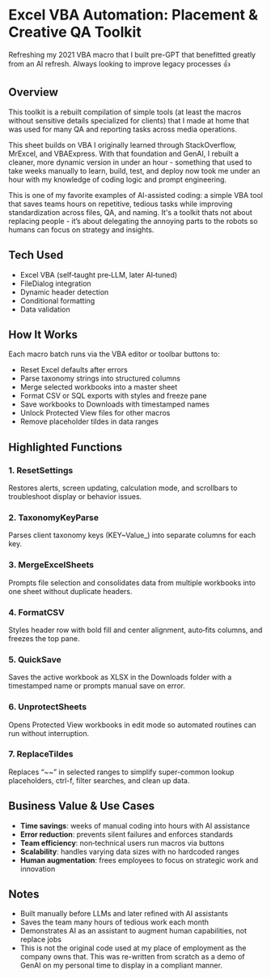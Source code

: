 # Excel VBA Automation: Placement & Creative QA Toolkit
Refreshing my 2021 VBA macro that I built pre-GPT that benefitted greatly from an AI refresh. Always looking to improve legacy processes 👍

## Overview  
This toolkit is a rebuilt compilation of simple tools (at least the macros without sensitive details specialized for clients) that I made at home that was used for many QA and reporting tasks across media operations.

This sheet builds on VBA I originally learned through StackOverflow, MrExcel, and VBAExpress. With that foundation and GenAI, I rebuilt a cleaner, more dynamic version in under an hour - something that used to take weeks manually to learn, build, test, and deploy now took me under an hour with my knowledge of coding logic and prompt engineering.

This is one of my favorite examples of AI-assisted coding: a simple VBA tool that saves teams hours on repetitive, tedious tasks while improving standardization across files, QA, and naming. It's a toolkit thats not about replacing people - it’s about delegating the annoying parts to the robots so humans can focus on strategy and insights.

## Tech Used  
- Excel VBA (self‑taught pre‑LLM, later AI‑tuned)  
- FileDialog integration  
- Dynamic header detection  
- Conditional formatting  
- Data validation  

## How It Works  
Each macro batch runs via the VBA editor or toolbar buttons to:  
- Reset Excel defaults after errors  
- Parse taxonomy strings into structured columns  
- Merge selected workbooks into a master sheet  
- Format CSV or SQL exports with styles and freeze pane  
- Save workbooks to Downloads with timestamped names  
- Unlock Protected View files for other macros  
- Remove placeholder tildes in data ranges  

## Highlighted Functions  

### 1. ResetSettings  
Restores alerts, screen updating, calculation mode, and scrollbars to troubleshoot display or behavior issues.

### 2. TaxonomyKeyParse  
Parses client taxonomy keys (KEY~Value_) into separate columns for each key.

### 3. MergeExcelSheets  
Prompts file selection and consolidates data from multiple workbooks into one sheet without duplicate headers.

### 4. FormatCSV  
Styles header row with bold fill and center alignment, auto‑fits columns, and freezes the top pane.

### 5. QuickSave  
Saves the active workbook as XLSX in the Downloads folder with a timestamped name or prompts manual save on error.

### 6. UnprotectSheets  
Opens Protected View workbooks in edit mode so automated routines can run without interruption.

### 7. ReplaceTildes  
Replaces “~~” in selected ranges to simplify super-common lookup placeholders, ctrl-f, filter searches, and clean up data.

## Business Value & Use Cases  
- **Time savings**: weeks of manual coding into hours with AI assistance  
- **Error reduction**: prevents silent failures and enforces standards  
- **Team efficiency**: non‑technical users run macros via buttons  
- **Scalability**: handles varying data sizes with no hardcoded ranges  
- **Human augmentation**: frees employees to focus on strategic work and innovation  

## Notes  
- Built manually before LLMs and later refined with AI assistants  
- Saves the team many hours of tedious work each month  
- Demonstrates AI as an assistant to augment human capabilities, not replace jobs
- This is not the original code used at my place of employment as the company owns that. This was re-written from scratch as a demo of GenAI on my personal time to display in a compliant manner.

